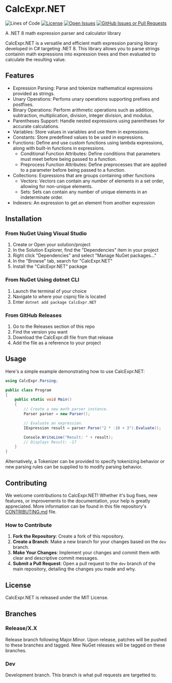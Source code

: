 # CalcExpr.NET

![Lines of Code](https://tokei.rs/b1/github/andrewk17111/CalcExpr.NET?style=flat-square)
[![License](https://img.shields.io/github/license/andrewk17111/CalcExpr.NET?style=flat-square)](https://github.com/andrewk17111/CalcExpr.NET/blob/main/LICENSE)
[![Open Issues](https://img.shields.io/github/issues/andrewk17111/CalcExpr.NET?style=flat-square)](https://github.com/andrewk17111/CalcExpr.NET/issues)
[![GitHub Issues or Pull Requests](https://img.shields.io/github/issues-pr/andrewk17111/CalcExpr.NET?style=flat-square)](https://github.com/andrewk17111/CalcExpr.NET/pulls)

A .NET 8 math expression parser and calculator library

CalcExpr.NET is a versatile and efficient math expression parsing library developed in C# targeting .NET 8. This library allows you to parse strings containin math expressions into expression trees and then evaluated to calculate the resulting value.

## Features

- Expression Parsing: Parse and tokenize mathematical expressions provided as strings.
- Unary Operations: Perfoms unary operations supporting prefixes and postfixes.
- Binary Operations: Perform arithmetic operations such as addition, subtraction, multiplication, division, integer division, and modulus.
- Parentheses Support: Handle nested expressions using parentheses for accurate calculations.
- Variables: Store values in variables and use them in expressions.
- Constants: Store predefined values to be used in expressions.
- Functions: Define and use custom functions using lambda expressions, along with built-in functions in expressions.
  - Conditional Function Attributes: Define conditions that parameters must meet before being passed to a function.
  - Preprocess Function Attributes: Define preprocesses that are applied to a parameter before being passed to a function.
- Collections: Expressions that are groups containing other functions
  - Vectors: Vectors can contain any number of elements in a set order, allowing for non-unique elements.
  - Sets: Sets can contain any number of unique elements in an indeterminate order.
- Indexers: An expression to get an element from another expression

## Installation

### From NuGet Using Visual Studio

1. Create or Open your solution/project
1. In the Solution Explorer, find the "Dependencies" item in your project
1. Right click "Dependencies" and select "Manage NuGet packages..."
1. In the "Browse" tab, search for "CalcExpr.NET"
1. Install the "CalcExpr.NET" package

### From NuGet Using dotnet CLI

1. Launch the terminal of your choice
1. Navigate to where your csproj file is located
1. Enter `dotnet add package CalcExpr.NET`

### From GitHub Releases

1. Go to the Releases section of this repo
1. Find the version you want
1. Download the CalcExpr.dll file from that release
1. Add the file as a reference to your project

## Usage

Here's a simple example demonstrating how to use CalcExpr.NET:

```csharp
using CalcExpr.Parsing;

public class Program
{
    public static void Main()
    {
        // Create a new math parser instance.
        Parser parser = new Parser();

        // Evaluate an expression.
        IExpression result = parser.Parse("2 * -10 + 3").Evaluate();

        Console.WriteLine("Result: " + result);
        // Displays Result: -17
    }
}
```

Alternatively, a Tokenizer can be provided to specify tokenizing behavior or new parsing rules can be supplied to to modify parsing behavior.

## Contributing

We welcome contributions to CalcExpr.NET! Whether it's bug fixes, new features, or improvements to the documentation, your help is greatly appreciated. More information can be found in this file repository's [CONTRIBUTING.md](https://github.com/andrewk17111/CalcExpr.NET/blob/dev/CONTRIBUTING.md) file.

### How to Contribute

1. **Fork the Repository**: Create a fork of this repository.
1. **Create a Branch**: Make a new branch for your changes based on the `dev` branch.
1. **Make Your Changes**: Implement your changes and commit them with clear and descriptive commit messages.
1. **Submit a Pull Request**: Open a pull request to the `dev` branch of the main repository, detailing the changes you made and why.

## License

CalcExpr.NET is released under the MIT License.

## Branches

### Release/X.X

Release branch following Major.Minor. Upon release, patches will be pushed to these branches and tagged.
New NuGet releases will be tagged on these branches.

### Dev

Development branch. This branch is what pull requests are targetted to.
